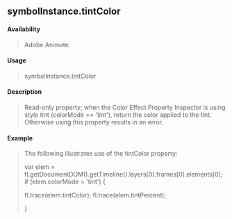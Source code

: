## symbolInstance.tintColor

#### Availability

> Adobe Animate.

#### Usage

> symbolInstance.tintColor

#### Description

> Read-only property; when the Color Effect Property Inspector is using style tint (colorMode == 'tint'), return the color applied to the tint. Otherwise using this property results in an error.

#### Example

> The following illustrates use of the tintColor property:
>
> var elem = fl.getDocumentDOM().getTimeline().layers\[0\].frames\[0\].elements\[0\]; if (elem.colorMode = 'tint') {
>
> fl.trace(elem.tintColor); fl.trace(elem.tintPercent);
>
> }
